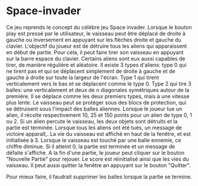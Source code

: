 # Space-invader
Ce jeu reprends le concept du célèbre jeu Space invader. Lorsque le bouton play est pressé par le utilisateur, le vaisseau peut être déplacé de droite à gauche ou inversement en appuyant sur les flèches droite et gauche du clavier. L'objectif du joueur est de détruire tous les aliens qui apparaissent en début de partie. Pour cela, il peut faire tirer son vaisseau en appuyant sur la barre espace du clavier. Certains aliens sont eux aussi capables de tirer, de manière régulière et aléatoire. Il existe 3 types d'aliens: type 0 qui ne tirent pas et qui se déplacent simplement de droite à gauche et de gauche à droite sur toute la largeur de l'écran. Type 1 qui tirent verticalement vers le bas et se déplacent comme le type 0. Type 2 qui tire 3 balles: une verticalement et deux de n diagonales symétriques autour de la première. Il se déplace comme les deux premiers types, mais à une vitesse plus lente.
Le vaisseau peut se protéger sous des blocs de protection, qui se détruisent sous l'impact des balles aliennes. Lorsque le joueur tue un alien, il récolte respectivement 10, 25 et 150 points pour un alien de type 0, 1 ou 2.
Si un alien percute le vaisseau, les deux objets sont détruits et la partie est terminée.
Lorsque tous les aliens ont été tués, un message de victoire apparaît,. La vie du vaisseau est affiché en haut de la fenêtre, et est initialisée à 3. Lorsque le vaisseau est touché par une balle ennemie, ce chiffre diminue. Si il atteint 0, la partie est terminée et un message de défaite s'affiche. A la fin d'une partie, le joueur peut cliquer sur le bouton "Nouvelle Partie" pour rejouer. Le score est réinitialisé ainsi que les vies du vaisseau. Il peut aussi quitter la fenêtre an appuyant sur le bouton "Quitter".

Pour mieux faire, il faudrait supprimer les balles lorsque la partie se termine.



